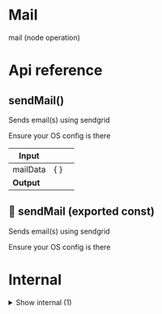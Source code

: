 # Mail

mail (node operation)



# Api reference

## sendMail()

Sends email(s) using sendgrid

Ensure your OS config is there


| Input      |    |    |
| ---------- | -- | -- |
| mailData | {  } |  |,| isMultiple (optional) | boolean |  |
| **Output** |    |    |



## 📄 sendMail (exported const)

Sends email(s) using sendgrid

Ensure your OS config is there

# Internal

<details><summary>Show internal (1)</summary>
  
  # 🔹 MailDataFromOptional

From is optional for sending an email because it will be filled in by the OsConfig default.





Properties: 

 | Name | Type | Description |
|---|---|---|
| from (optional) | string |  |
| to (optional) | object |  |
| cc (optional) | object |  |
| bcc (optional) | object |  |
| replyTo (optional) | object |  |
| sendAt (optional) | number |  |
| subject (optional) | string |  |
| text (optional) | string |  |
| html (optional) | string |  |
| content (optional) | object |  |
| templateId (optional) | string |  |
| personalizations (optional) | array |  |
| attachments (optional) | array |  |
| ipPoolName (optional) | string |  |
| batchId (optional) | string |  |
| sections (optional) | object |  |
| headers (optional) | object |  |
| categories (optional) | array |  |
| category (optional) | string |  |
| customArgs (optional) | object |  |
| asm (optional) | object |  |
| mailSettings (optional) | object |  |
| trackingSettings (optional) | object |  |
| substitutions (optional) | object |  |
| substitutionWrappers (optional) | array |  |
| isMultiple (optional) | boolean |  |
| dynamicTemplateData (optional) | object |  |
| hideWarnings (optional) | boolean |  |
| replyToList (optional) | object |  |

  </details>

